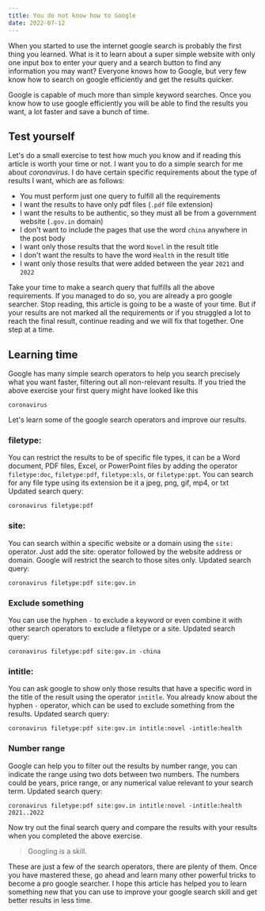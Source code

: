 ```yaml
---
title: You do not know how to Google
date: 2022-07-12
---
```


When you started to use the internet google search is probably the first thing you learned. What is it to learn about a  super simple website with only one input box to enter your query and a search button to find any information you may want? Everyone knows how to Google, but very few know how to search on google efficiently and get the results quicker.

Google is capable of much more than simple keyword searches. Once you know how to use google efficiently you will be able to find the results you want, a lot faster and save a bunch of time.

## Test yourself
Let's do a small exercise to test how much you know and if reading this article is worth your time or not.
I want you to do a simple search for me about _coronavirus_. I do have certain specific requirements about the type of results I want, which are as follows:

- You must perform just one query to fulfill all the requirements
- I want the results to have only pdf files (`.pdf` file extension)
- I want the results to be authentic, so they must all be from a government website (`.gov.in` domain)
- I don't want to include the pages that use the word `china` anywhere in the post body
- I want only those results that the word  `Novel` in the result title
- I don't want the results to have the word `Health` in the result title
- I want only those results that were added between the year `2021` and `2022`

Take your time to make a search query that fulfills all the above requirements. If you managed to do so, you are already a pro google searcher. Stop reading, this article is going to be a waste of your time. But if your results are not marked all the requirements or if you struggled a lot to reach the final result, continue reading and we will fix that together.
One step at a time.

## Learning time
Google has many simple search operators to help you search precisely what you want faster, filtering out all non-relevant results. If you tried the above exercise your first query might have looked like this 
```
coronavirus
```
Let's learn some of the google search operators and improve our results.

### filetype:
You can restrict the results to be of specific file types, it can be a Word document, PDF files, Excel, or PowerPoint files by adding the operator `filetype:doc`, `filetype:pdf`, `filetype:xls`, or `filetype:ppt`. You can search for any file type using its extension be it a jpeg, png, gif, mp4, or txt
Updated search query:
```
coronavirus filetype:pdf
```

### site:
You can search within a specific website or a domain using the `site:` operator. Just add the site: operator followed by the website address or domain. Google will restrict the search to those sites only.
Updated search query:
```
coronavirus filetype:pdf site:gov.in
```

### Exclude something
You can use the hyphen `-` to exclude a keyword or even combine it with other search operators to exclude a filetype or a site.
Updated search query:
```
coronavirus filetype:pdf site:gov.in -china
```

### intitle:
You can ask google to show only those results that have a specific word in the title of the result using the operator `intitle`.  You already know about the hyphen `-` operator, which can be used to exclude something from the results.
Updated search query:
```
coronavirus filetype:pdf site:gov.in intitle:novel -intitle:health
```

### Number range
Google can help you to filter out the results by number range, you can indicate the range using two dots between two numbers. The numbers could be years, price range, or any numerical value relevant to your search term.
Updated search query:
```
coronavirus filetype:pdf site:gov.in intitle:novel -intitle:health 2021..2022
```

Now try out the final search query and compare the results with your results when you completed the above exercise.

> Googling is a skill.

These are just a few of the search operators, there are plenty of them. Once you have mastered these, go ahead and learn many other powerful tricks to become a pro google searcher. I hope this article has helped you to learn something new that you can use to improve your google search skill and get better results in less time.